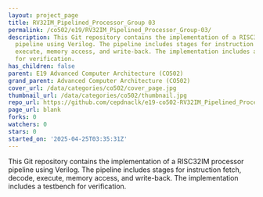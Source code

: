 ```yaml
---
layout: project_page
title: RV32IM_Pipelined_Processor_Group 03
permalink: /co502/e19/RV32IM_Pipelined_Processor_Group-03/
description: This Git repository contains the implementation of a RISC32IM processor
  pipeline using Verilog. The pipeline includes stages for instruction fetch, decode,
  execute, memory access, and write-back. The implementation includes a testbench
  for verification.
has_children: false
parent: E19 Advanced Computer Architecture (CO502)
grand_parent: Advanced Computer Architecture (CO502)
cover_url: /data/categories/co502/cover_page.jpg
thumbnail_url: /data/categories/co502/thumbnail.jpg
repo_url: https://github.com/cepdnaclk/e19-co502-RV32IM_Pipelined_Processor_Group-03
page_url: blank
forks: 0
watchers: 0
stars: 0
started_on: '2025-04-25T03:35:31Z'
---
```


This Git repository contains the implementation of a RISC32IM processor pipeline using Verilog. The pipeline includes stages for instruction fetch, decode, execute, memory access, and write-back. The implementation includes a testbench for verification.